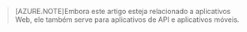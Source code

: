 > [AZURE.NOTE]Embora este artigo esteja relacionado a aplicativos Web, ele também serve para aplicativos de API e aplicativos móveis.

<!---HONumber=Oct15_HO3-->